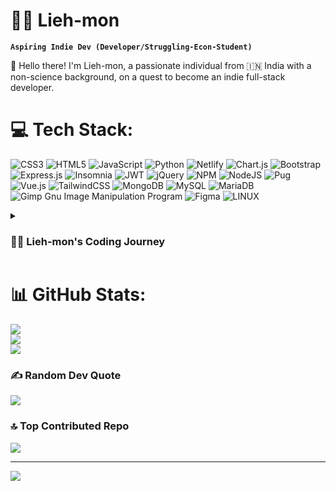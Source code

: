 <!-- ### Hi there 👋

<!--
**Lieh-mon/Lieh-mon** is a ✨ _special_ ✨ repository because its `README.md` (this file) appears on your GitHub profile.

Here are some ideas to get you started:

- 🔭 I’m currently working on ...
- 🌱 I’m currently learning ...
- 👯 I’m looking to collaborate on ...
- 🤔 I’m looking for help with ...
- 💬 Ask me about ...
- 📫 How to reach me: ...
- 😄 Pronouns: ...
- ⚡ Fun fact: ...
-->
# 🐱‍💻 Lieh-mon

**`Aspiring Indie Dev (Developer/Struggling-Econ-Student)`**

👋 Hello there! I'm Lieh-mon, a passionate individual from 🇮🇳 India with a non-science background, on a quest to become an indie full-stack developer.

# 💻 Tech Stack:
![CSS3](https://img.shields.io/badge/css3-%231572B6.svg?style=for-the-badge&logo=css3&logoColor=white) ![HTML5](https://img.shields.io/badge/html5-%23E34F26.svg?style=for-the-badge&logo=html5&logoColor=white) ![JavaScript](https://img.shields.io/badge/javascript-%23323330.svg?style=for-the-badge&logo=javascript&logoColor=%23F7DF1E) ![Python](https://img.shields.io/badge/python-3670A0?style=for-the-badge&logo=python&logoColor=ffdd54) ![Netlify](https://img.shields.io/badge/netlify-%23000000.svg?style=for-the-badge&logo=netlify&logoColor=#00C7B7) ![Chart.js](https://img.shields.io/badge/chart.js-F5788D.svg?style=for-the-badge&logo=chart.js&logoColor=white) ![Bootstrap](https://img.shields.io/badge/bootstrap-%23563D7C.svg?style=for-the-badge&logo=bootstrap&logoColor=white) ![Express.js](https://img.shields.io/badge/express.js-%23404d59.svg?style=for-the-badge&logo=express&logoColor=%2361DAFB) ![Insomnia](https://img.shields.io/badge/Insomnia-black?style=for-the-badge&logo=insomnia&logoColor=5849BE) ![JWT](https://img.shields.io/badge/JWT-black?style=for-the-badge&logo=JSON%20web%20tokens) ![jQuery](https://img.shields.io/badge/jquery-%230769AD.svg?style=for-the-badge&logo=jquery&logoColor=white) ![NPM](https://img.shields.io/badge/NPM-%23000000.svg?style=for-the-badge&logo=npm&logoColor=white) ![NodeJS](https://img.shields.io/badge/node.js-6DA55F?style=for-the-badge&logo=node.js&logoColor=white) ![Pug](https://img.shields.io/badge/Pug-FFF?style=for-the-badge&logo=pug&logoColor=A86454) ![Vue.js](https://img.shields.io/badge/vuejs-%2335495e.svg?style=for-the-badge&logo=vuedotjs&logoColor=%234FC08D) ![TailwindCSS](https://img.shields.io/badge/tailwindcss-%2338B2AC.svg?style=for-the-badge&logo=tailwind-css&logoColor=white) ![MongoDB](https://img.shields.io/badge/MongoDB-%234ea94b.svg?style=for-the-badge&logo=mongodb&logoColor=white) ![MySQL](https://img.shields.io/badge/mysql-%2300f.svg?style=for-the-badge&logo=mysql&logoColor=white) ![MariaDB](https://img.shields.io/badge/MariaDB-003545?style=for-the-badge&logo=mariadb&logoColor=white) ![Gimp Gnu Image Manipulation Program](https://img.shields.io/badge/Gimp-657D8B?style=for-the-badge&logo=gimp&logoColor=FFFFFF) 	![Figma](https://img.shields.io/badge/figma-%23F24E1E.svg?style=for-the-badge&logo=figma&logoColor=white) ![LINUX](https://img.shields.io/badge/Linux-FCC624?style=for-the-badge&logo=linux&logoColor=black)

<details>
 <summary><h3>👨‍💻 Lieh-mon's Coding Journey</h3></summary>
    My coding journey began relatively late—I embarked on this exciting path right after high school.

🚀 Despite starting later than some, I'm determined to make the most of every opportunity to grow and excel in the world of coding. Admittedly, it hasn't always been easy. As a self-proclaimed slow learner, I faced challenges in grasping certain concepts and struggled with some mathematical aspects of programming. However, my unwavering dedication has allowed me to overcome these obstacles and continue my journey of learning and improvement.

💡 My biggest goal behind loving to become a developer is to build web apps for my people. I aim to create platforms that cater to the needs and aspirations of the local community. Additionally, I have a vision of creating a local site akin to Netflix, showcasing native movies and promoting the rich culture and talent of my people. Achieving this dream is no small feat; it's a challenge that fuels my determination. It's easy to say, but the journey to bring it to life requires dedication, innovation, and relentless effort. Yet, it's precisely this challenge that makes the goal all the more exhilarating. By transforming this vision into reality, I strive to captivate and empower individuals, bridging the gap between technology and our community's aspirations. Together, let's embark on this exciting adventure, turning words into action, and opening doors to a world of endless possibilities.

🎨 I believe that being a self-taught developer brings its own unique perspective to the table. It fuels my creativity and drive to build projects from scratch, designing innovative solutions to real-world challenges.

🌟 Join me as I traverse this inspiring journey, embracing the wonders of coding and shaping the digital landscape. Together, let's push boundaries, overcome obstacles, and celebrate the triumphs of being an indie full-stack developer from a non-science background. I may have started late and faced some difficulties, but I'm determined to keep learning and growing."

</details>


# 📊 GitHub Stats:
![](https://github-readme-stats.vercel.app/api?username=Lieh-mon&theme=vue-dark&hide_border=false&include_all_commits=false&count_private=false)<br/>
![](https://github-readme-streak-stats.herokuapp.com/?user=Lieh-mon&theme=vue-dark&hide_border=false)<br/>
![](https://github-readme-stats.vercel.app/api/top-langs/?username=Lieh-mon&theme=vue-dark&hide_border=false&include_all_commits=false&count_private=false&layout=compact)

### ✍️ Random Dev Quote
![](https://quotes-github-readme.vercel.app/api?type=horizontal&theme=tokyonight)

### 🔝 Top Contributed Repo
![](https://github-contributor-stats.vercel.app/api?username=Lieh-mon&limit=5&theme=tokyonight&combine_all_yearly_contributions=true)

<!-- ### 😂 Random Dev Meme
<img src="https://rm.up.railway.app/" width="512px"/> -->

---
[![](https://visitcount.itsvg.in/api?id=Lieh-mon&icon=2&color=8)](https://visitcount.itsvg.in)

<!-- Proudly created with GPRM ( https://gprm.itsvg.in ) -->
